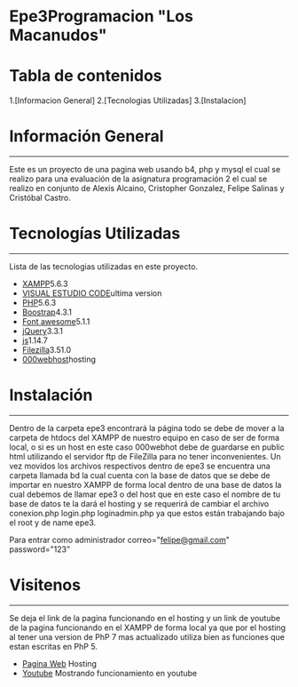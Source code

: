 # Epe3Programacion "Los Macanudos"
# Tabla de contenidos
1.[Informacion General]
2.[Tecnologias Utilizadas]
3.[Instalacion]
# Información General
***
Este es un proyecto  de una pagina web usando b4, php y mysql el cual se realizo para una evaluación de la asignatura programación 2 el cual se realizo en conjunto de Alexis Alcaino, Cristopher Gonzalez, Felipe Salinas y Cristóbal Castro.
# Tecnologías Utilizadas
***
 Lista de las tecnologias utilizadas en este proyecto.
* [XAMPP](https://sourceforge.net/projects/xampp/files/XAMPP%20Windows/5.6.3/)5.6.3
* [VISUAL ESTUDIO CODE](https://code.visualstudio.com/)ultima version
* [PHP]()5.6.3
* [Boostrap](https://stackpath.bootstrapcdn.com/bootstrap/4.3.1/css/bootstrap.min.css)4.3.1
* [Font awesome](https://use.fontawesome.com/releases/v5.1.1/js/all.js)5.1.1
* [jQuery](https://code.jquery.com/jquery-3.3.1.slim.min.js)3.3.1
* [js](https://cdnjs.cloudflare.com/ajax/libs/popper.js/1.14.7/umd/popper.min.js)1.14.7
* [Filezilla](https://filezilla-project.org/download.php?type=client)3.51.0
* [000webhost](https://www.000webhost.com/?__cf_chl_jschl_tk__=23d1628da559caa7bb1944d5b8ccc734600cdf6f-1606059852-0-AZhD6PY9USXy9WXgYTyq-YR6Ng18RHiWHX7uk1hLJKt40YHkbwYS662cNG6BaIU-OCvHRb6pyveRkME6btbDQnz81vPG13l8C_ldNIw_EgfC0eVqV1nQ9kwhydH4n2JGGzUwDO0DxIm2pPqMMcMuI8afyheXzHN1vW23AsztyI4PyGwBCpCHC2zK0PyoAOlZCig4iPj-E4e445BOxuFaV4WWhYGwkI2oKYJeGHbmocKifkpYN88N9Ctl84fzl5XbUEbK4KtZNVb896s0uvXTLZ9ZVwQqoMEHO97l7QaDvh2hKOOB5GzmVqiHegeEHKoTjw)hosting

# Instalación
***
Dentro de la carpeta epe3 encontrará la página todo se debe de mover a la carpeta de htdocs del XAMPP de nuestro equipo en caso de ser de forma local, o si es un host en este caso 000webhot debe de guardarse en public html utilizando el servidor ftp de FileZilla para no tener inconvenientes. Un vez movidos los archivos respectivos dentro de epe3 se encuentra una carpeta llamada bd la cual cuenta con la base de datos que se debe de importar en nuestro XAMPP de forma local dentro de una base de datos la cual debemos de llamar epe3 o del host que en este caso el nombre de tu base de datos te la dará el hosting y se requerirá de cambiar el archivo conexion.php login.php loginadmin.php ya que estos están trabajando bajo el root y de name epe3.

Para entrar como administrador
correo="felipe@gmail.com"
password="123"

# Visitenos 
***
Se deja el link de la pagina funcionando en el hosting y un link de youtube de la pagina funcionando en el XAMPP de forma local ya que por el hosting al tener una version de PhP 7 mas actualizado utiliza bien as funciones que estan escritas en PhP 5.
* [Pagina Web](https://losmacanudos.000webhostapp.com/index.html) Hosting
* [Youtube](https://youtu.be/eOR7M8r0VwQ) Mostrando funcionamiento en youtube

 
